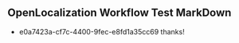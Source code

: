 ## OpenLocalization Workflow Test MarkDown
* e0a7423a-cf7c-4400-9fec-e8fd1a35cc69 
thanks!<!--HONumber=Mar16_HO2-->
